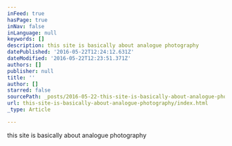 ```yaml
---
inFeed: true
hasPage: true
inNav: false
inLanguage: null
keywords: []
description: this site is basically about analogue photography
datePublished: '2016-05-22T12:24:12.631Z'
dateModified: '2016-05-22T12:23:51.371Z'
authors: []
publisher: null
title: ''
author: []
starred: false
sourcePath: _posts/2016-05-22-this-site-is-basically-about-analogue-photography.md
url: this-site-is-basically-about-analogue-photography/index.html
_type: Article

---
```

this site is basically about analogue photography